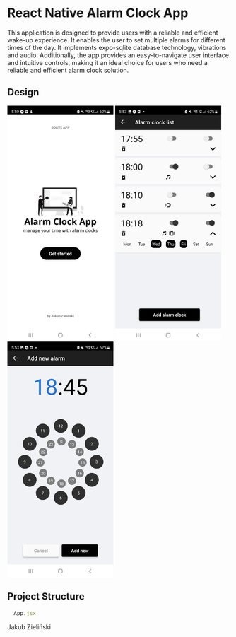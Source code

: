 # React Native Alarm Clock App

This application is designed to provide users with a reliable and efficient wake-up experience. It enables the user to set multiple alarms for different times of the day. It implements expo-sqlite database technology, vibrations and audio. Additionally, the app provides an easy-to-navigate user interface and intuitive controls, making it an ideal choice for users who need a reliable and efficient alarm clock solution.

## Design
<div>
<img align=top src="https://raw.githubusercontent.com/jzielinski47/react-native-alarm-clock-app/master/assets/screenshots/Screenshot_20221220-175014.jpg" width="240">
<img align=top src="https://raw.githubusercontent.com/jzielinski47/react-native-alarm-clock-app/master/assets/screenshots/Screenshot_20221220-175301.jpg" width="240">
<img align=top src="https://raw.githubusercontent.com/jzielinski47/react-native-alarm-clock-app/master/assets/screenshots/Screenshot_20221220-175323.jpg" width="240">
</div>

## Project Structure

```jsx
  App.jsx
```

Jakub Zieliński

